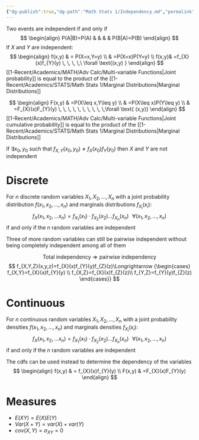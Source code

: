 ```yaml
---
{"dg-publish":true,"dg-path":"Math Stats 1/Independency.md","permalink":"/math-stats-1/independency/","created":"2024-10-24T16:12:33.744-04:00","updated":"2025-07-07T18:02:31.336-04:00"}
---
```


Two events are independent if and only if
$$
\begin{align}
P(A|B)=P(A) &  &  &  & P(B|A)=P(B)
\end{align}
$$
If $X$ and $Y$ are independent:
$$
\begin{align}
  f(x,y) & = P(X=x,Y=y) \\
 & =P(X=x)P(Y=y)  \\
 f(x,y)& =f_{X}(x)f_{Y}(y) \, \, \, \,\ \forall \text{(x,y)  }
\end{align}
$$
[[1-Recent/Academics/MATH/Adv Calc/Multi-variable Functions\|Joint probability]] is equal to the product of the [[1-Recent/Academics/STATS/Math Stats 1/Marginal Distributions\|Marginal Distributions]]

$$
\begin{align}
F(x,y) & =P(X\leq x,Y\leq y) \\
 & =P(X\leq x)P(Y\leq y) \\
 & =F_{X}(x)F_{Y}(y) \, \, \, \, \, \, \, \, \, \,\forall \text{  (x,y)}
\end{align}
$$
[[1-Recent/Academics/MATH/Adv Calc/Multi-variable Functions\|Joint cumulative probability]] is equal to the product of the [[1-Recent/Academics/STATS/Math Stats 1/Marginal Distributions\|Marginal Distributions]]

If $\exists x_{0},y_{0}$ such that $f_{X,Y}(x_{0},y_{0})\neq f_{X}(x_{0})f_{Y}(y_{0})$ then $X$ and $Y$ are not independent
# Discrete
For $n$ discrete random variables $X_{1},X_{2},\dots ,X_{n}$ with a joint probability distribution $f(x_{1},x_{2},\dots,x_{n})$ and marginals distributions $f_{X_{i}}(x_{i})$:
$$
f_{X}(x_{1},x_{2},\dots x_{n})=f_{X_{1}}(x_{1})\cdot f_{X_{2}}(x_{2})\dots f_{X_{n}}(x_{n}) \, \, \, \,\forall(x_{1},x_{2},\dots,x_{n})
$$
if and only if the $n$ random variables are independent

Three of more random variables can still be pairwise independent without being completely independent among all of them

$$
\text{Total independency} \Longrightarrow \text{pairwise independency}
$$
$$
f_{X,Y,Z}(x,y,z)=f_{X}(x)f_{Y}(y)f_{Z}(z)\Longrightarrow {\begin{cases}
f_{X,Y}=f_{X}(x)f_{Y}(y) \\
f_{X,Z}=f_{X}(x)f_{Z}(z)\\
f_{Y,Z}=f_{Y}(y)f_{Z}(z)
\end{cases}}
$$
# Continuous
For $n$ continuous random variables $X_{1},X_{2},\dots ,X_{n}$ with a joint probability densities $f(x_{1},x_{2},\dots,x_{n})$ and marginals densities $f_{X_{i}}(x_{i})$:
$$
f_{X}(x_{1},x_{2},\dots x_{n})=f_{X_{1}}(x_{1})\cdot f_{X_{2}}(x_{2})\dots f_{X_{n}}(x_{n}) \, \, \, \,\forall(x_{1},x_{2},\dots,x_{n})
$$
if and only if the $n$ random variables are independent

The cdfs can be used instead to determine the dependency of the variables
$$
\begin{align}
f(x,y)  & = f_{X}(x)f_{Y}(y) \\
F(x,y) & =F_{X}(x)F_{Y}(y)
\end{align}
$$
# Measures
- $E(XY)=E(X)E(Y)$
- $Var(X+Y)=var(X)+var(Y)$
- $cov(X,Y)=\sigma_{XY}=0$